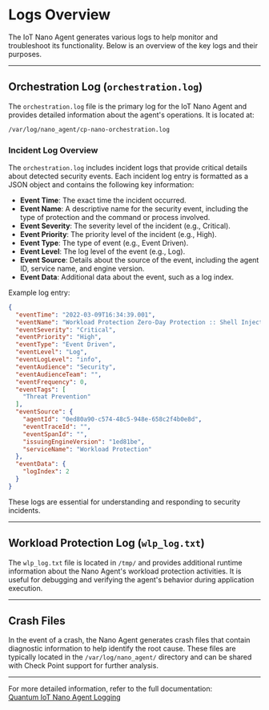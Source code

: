 # Logs Overview

The IoT Nano Agent generates various logs to help monitor and troubleshoot its functionality. Below is an overview of the key logs and their purposes.

---

## Orchestration Log (`orchestration.log`)

The `orchestration.log` file is the primary log for the IoT Nano Agent and provides detailed information about the agent's operations. It is located at:
```sh
/var/log/nano_agent/cp-nano-orchestration.log
```

### Incident Log Overview
The `orchestration.log` includes incident logs that provide critical details about detected security events. Each incident log entry is formatted as a JSON object and contains the following key information:
- **Event Time**: The exact time the incident occurred.
- **Event Name**: A descriptive name for the security event, including the type of protection and the command or process involved.
- **Event Severity**: The severity level of the incident (e.g., Critical).
- **Event Priority**: The priority level of the incident (e.g., High).
- **Event Type**: The type of event (e.g., Event Driven).
- **Event Level**: The log level of the event (e.g., Log).
- **Event Source**: Details about the source of the event, including the agent ID, service name, and engine version.
- **Event Data**: Additional data about the event, such as a log index.

Example log entry:
```json
{
  "eventTime": "2022-03-09T16:34:39.001",
  "eventName": "Workload Protection Zero-Day Protection :: Shell Injection :: /tmp/wlp/etc/cp/workloadProtection/samples/antisi.sample :: Command: ping -c 1 8.8.8.8;echo",
  "eventSeverity": "Critical",
  "eventPriority": "High",
  "eventType": "Event Driven",
  "eventLevel": "Log",
  "eventLogLevel": "info",
  "eventAudience": "Security",
  "eventAudienceTeam": "",
  "eventFrequency": 0,
  "eventTags": [
    "Threat Prevention"
  ],
  "eventSource": {
    "agentId": "0ed80a90-c574-48c5-948e-658c2f4b0e8d",
    "eventTraceId": "",
    "eventSpanId": "",
    "issuingEngineVersion": "1ed81be",
    "serviceName": "Workload Protection"
  },
  "eventData": {
    "logIndex": 2
  }
}
```

These logs are essential for understanding and responding to security incidents.

---

## Workload Protection Log (`wlp_log.txt`)

The `wlp_log.txt` file is located in `/tmp/` and provides additional runtime information about the Nano Agent's workload protection activities. It is useful for debugging and verifying the agent's behavior during application execution.

---

## Crash Files

In the event of a crash, the Nano Agent generates crash files that contain diagnostic information to help identify the root cause. These files are typically located in the `/var/log/nano_agent/` directory and can be shared with Check Point support for further analysis.

---

For more detailed information, refer to the full documentation:  
[Quantum IoT Nano Agent Logging](https://sc1.checkpoint.com/documents/Infinity_Portal/WebAdminGuides/EN/Quantum-IoT-Nano-Agent-Installation/Topics-NanoAgent-Installation-Guide/Logging.htm?tocpath=Logs%7C_____0#Logs)
